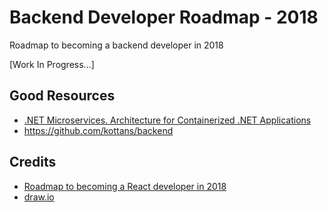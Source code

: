 # Backend Developer Roadmap - 2018
Roadmap to becoming a backend developer in 2018

[Work In Progress...]

## Good Resources
* [.NET Microservices. Architecture for Containerized .NET Applications](https://docs.microsoft.com/en-us/dotnet/standard/microservices-architecture/)
* https://github.com/kottans/backend

## Credits
* [Roadmap to becoming a React developer in 2018](https://github.com/adam-golab/react-developer-roadmap)
* [draw.io](https://www.draw.io/)
